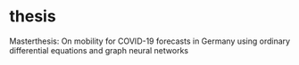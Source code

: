 # thesis
Masterthesis: On mobility for COVID-19 forecasts in Germany using ordinary differential equations and graph neural networks
